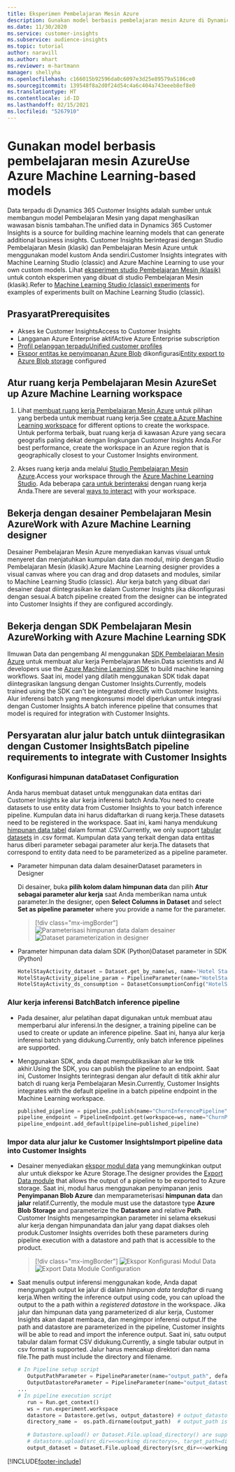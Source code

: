 ```yaml
---
title: Eksperimen Pembelajaran Mesin Azure
description: Gunakan model berbasis pembelajaran mesin Azure di Dynamics 365 Customer Insights.
ms.date: 11/30/2020
ms.service: customer-insights
ms.subservice: audience-insights
ms.topic: tutorial
author: naravill
ms.author: mhart
ms.reviewer: m-hartmann
manager: shellyha
ms.openlocfilehash: c166015b92596da0c6097e3d25e89579a5186ce0
ms.sourcegitcommit: 139548f8a2d0f24d54c4a6c404a743eeeb8ef8e0
ms.translationtype: HT
ms.contentlocale: id-ID
ms.lasthandoff: 02/15/2021
ms.locfileid: "5267910"
---
```

# <a name="use-azure-machine-learning-based-models"></a><span data-ttu-id="f6b2d-103">Gunakan model berbasis pembelajaran mesin Azure</span><span class="sxs-lookup"><span data-stu-id="f6b2d-103">Use Azure Machine Learning-based models</span></span>

<span data-ttu-id="f6b2d-104">Data terpadu di Dynamics 365 Customer Insights adalah sumber untuk membangun model Pembelajaran Mesin yang dapat menghasilkan wawasan bisnis tambahan.</span><span class="sxs-lookup"><span data-stu-id="f6b2d-104">The unified data in Dynamics 365 Customer Insights is a source for building machine learning models that can generate additional business insights.</span></span> <span data-ttu-id="f6b2d-105">Customer Insights berintegrasi dengan Studio Pembelajaran Mesin (klasik) dan Pembelajaran Mesin Azure untuk menggunakan model kustom Anda sendiri.</span><span class="sxs-lookup"><span data-stu-id="f6b2d-105">Customer Insights integrates with Machine Learning Studio (classic) and Azure Machine Learning to use your own custom models.</span></span> <span data-ttu-id="f6b2d-106">Lihat [eksperimen studio Pembelajaran Mesin (klasik)](machine-learning-studio-experiments.md) untuk contoh eksperimen yang dibuat di studio Pembelajaran Mesin (klasik).</span><span class="sxs-lookup"><span data-stu-id="f6b2d-106">Refer to [Machine Learning Studio (classic) experiments](machine-learning-studio-experiments.md) for examples of experiments built on Machine Learning Studio (classic).</span></span> 

## <a name="prerequisites"></a><span data-ttu-id="f6b2d-107">Prasyarat</span><span class="sxs-lookup"><span data-stu-id="f6b2d-107">Prerequisites</span></span>

- <span data-ttu-id="f6b2d-108">Akses ke Customer Insights</span><span class="sxs-lookup"><span data-stu-id="f6b2d-108">Access to Customer Insights</span></span>
- <span data-ttu-id="f6b2d-109">Langganan Azure Enterprise aktif</span><span class="sxs-lookup"><span data-stu-id="f6b2d-109">Active Azure Enterprise subscription</span></span>
- [<span data-ttu-id="f6b2d-110">Profil pelanggan terpadu</span><span class="sxs-lookup"><span data-stu-id="f6b2d-110">Unified customer profiles</span></span>](data-unification.md)
- <span data-ttu-id="f6b2d-111">[Ekspor entitas ke penyimpanan Azure Blob](export-azure-blob-storage.md) dikonfigurasi</span><span class="sxs-lookup"><span data-stu-id="f6b2d-111">[Entity export to Azure Blob storage](export-azure-blob-storage.md) configured</span></span>

## <a name="set-up-azure-machine-learning-workspace"></a><span data-ttu-id="f6b2d-112">Atur ruang kerja Pembelajaran Mesin Azure</span><span class="sxs-lookup"><span data-stu-id="f6b2d-112">Set up Azure Machine Learning workspace</span></span>

1. <span data-ttu-id="f6b2d-113">Lihat [membuat ruang kerja Pembelajaran Mesin Azure](https://docs.microsoft.com/azure/machine-learning/concept-workspace#-create-a-workspace) untuk pilihan yang berbeda untuk membuat ruang kerja.</span><span class="sxs-lookup"><span data-stu-id="f6b2d-113">See [create a Azure Machine Learning workspace](https://docs.microsoft.com/azure/machine-learning/concept-workspace#-create-a-workspace) for different options to create the workspace.</span></span> <span data-ttu-id="f6b2d-114">Untuk performa terbaik, buat ruang kerja di kawasan Azure yang secara geografis paling dekat dengan lingkungan Customer Insights Anda.</span><span class="sxs-lookup"><span data-stu-id="f6b2d-114">For best performance, create the workspace in an Azure region that is geographically closest to your Customer Insights environment.</span></span>

1. <span data-ttu-id="f6b2d-115">Akses ruang kerja anda melalui [Studio Pembelajaran Mesin Azure](https://ml.azure.com/).</span><span class="sxs-lookup"><span data-stu-id="f6b2d-115">Access your workspace through the [Azure Machine Learning Studio](https://ml.azure.com/).</span></span> <span data-ttu-id="f6b2d-116">Ada beberapa [cara untuk berinteraksi](https://docs.microsoft.com/azure/machine-learning/concept-workspace#tools-for-workspace-interaction) dengan ruang kerja Anda.</span><span class="sxs-lookup"><span data-stu-id="f6b2d-116">There are several [ways to interact](https://docs.microsoft.com/azure/machine-learning/concept-workspace#tools-for-workspace-interaction) with your workspace.</span></span>

## <a name="work-with-azure-machine-learning-designer"></a><span data-ttu-id="f6b2d-117">Bekerja dengan desainer Pembelajaran Mesin Azure</span><span class="sxs-lookup"><span data-stu-id="f6b2d-117">Work with Azure Machine Learning designer</span></span>

<span data-ttu-id="f6b2d-118">Desainer Pembelajaran Mesin Azure menyediakan kanvas visual untuk menyeret dan menjatuhkan kumpulan data dan modul, mirip dengan Studio Pembelajaran Mesin (klasik).</span><span class="sxs-lookup"><span data-stu-id="f6b2d-118">Azure Machine Learning designer provides a visual canvas where you can drag and drop datasets and modules, similar to Machine Learning Studio (classic).</span></span> <span data-ttu-id="f6b2d-119">Alur kerja batch yang dibuat dari desainer dapat diintegrasikan ke dalam Customer Insights jika dikonfigurasi dengan sesuai.</span><span class="sxs-lookup"><span data-stu-id="f6b2d-119">A batch pipeline created from the designer can be integrated into Customer Insights if they are configured accordingly.</span></span> 
   
## <a name="working-with-azure-machine-learning-sdk"></a><span data-ttu-id="f6b2d-120">Bekerja dengan SDK Pembelajaran Mesin Azure</span><span class="sxs-lookup"><span data-stu-id="f6b2d-120">Working with Azure Machine Learning SDK</span></span>

<span data-ttu-id="f6b2d-121">Ilmuwan Data dan pengembang AI menggunakan [SDK Pembelajaran Mesin Azure](https://docs.microsoft.com/python/api/overview/azure/ml/?view=azure-ml-py&preserve-view=true) untuk membuat alur kerja Pembelajaran Mesin.</span><span class="sxs-lookup"><span data-stu-id="f6b2d-121">Data scientists and AI developers use the [Azure Machine Learning SDK](https://docs.microsoft.com/python/api/overview/azure/ml/?view=azure-ml-py&preserve-view=true) to build machine learning workflows.</span></span> <span data-ttu-id="f6b2d-122">Saat ini, model yang dilatih menggunakan SDK tidak dapat diintegrasikan langsung dengan Customer Insights.</span><span class="sxs-lookup"><span data-stu-id="f6b2d-122">Currently, models trained using the SDK can't be integrated directly with Customer Insights.</span></span> <span data-ttu-id="f6b2d-123">Alur inferensi batch yang mengkonsumsi model diperlukan untuk integrasi dengan Customer Insights.</span><span class="sxs-lookup"><span data-stu-id="f6b2d-123">A batch inference pipeline that consumes that model is required for integration with Customer Insights.</span></span>

## <a name="batch-pipeline-requirements-to-integrate-with-customer-insights"></a><span data-ttu-id="f6b2d-124">Persyaratan alur jalur batch untuk diintegrasikan dengan Customer Insights</span><span class="sxs-lookup"><span data-stu-id="f6b2d-124">Batch pipeline requirements to integrate with Customer Insights</span></span>

### <a name="dataset-configuration"></a><span data-ttu-id="f6b2d-125">Konfigurasi himpunan data</span><span class="sxs-lookup"><span data-stu-id="f6b2d-125">Dataset Configuration</span></span>

<span data-ttu-id="f6b2d-126">Anda harus membuat dataset untuk menggunakan data entitas dari Customer Insights ke alur kerja inferensi batch Anda.</span><span class="sxs-lookup"><span data-stu-id="f6b2d-126">You need to create datasets to use entity data from Customer Insights to your batch inference pipeline.</span></span> <span data-ttu-id="f6b2d-127">Kumpulan data ini harus didaftarkan di ruang kerja.</span><span class="sxs-lookup"><span data-stu-id="f6b2d-127">These datasets need to be registered in the workspace.</span></span> <span data-ttu-id="f6b2d-128">Saat ini, kami hanya mendukung [himpunan data tabel](https://docs.microsoft.com/azure/machine-learning/how-to-create-register-datasets#tabulardataset) dalam format .CSV.</span><span class="sxs-lookup"><span data-stu-id="f6b2d-128">Currently, we only support [tabular datasets](https://docs.microsoft.com/azure/machine-learning/how-to-create-register-datasets#tabulardataset) in .csv format.</span></span> <span data-ttu-id="f6b2d-129">Kumpulan data yang terkait dengan data entitas harus diberi parameter sebagai parameter alur kerja.</span><span class="sxs-lookup"><span data-stu-id="f6b2d-129">The datasets that correspond to entity data need to be parameterized as a pipeline parameter.</span></span>
   
* <span data-ttu-id="f6b2d-130">Parameter himpunan data dalam desainer</span><span class="sxs-lookup"><span data-stu-id="f6b2d-130">Dataset parameters in Designer</span></span>
   
     <span data-ttu-id="f6b2d-131">Di desainer, buka **pilih kolom dalam himpunan data** dan pilih **Atur sebagai parameter alur kerja** saat Anda memberikan nama untuk parameter.</span><span class="sxs-lookup"><span data-stu-id="f6b2d-131">In the designer, open **Select Columns in Dataset** and select **Set as pipeline parameter** where you provide a name for the parameter.</span></span>

     > [!div class="mx-imgBorder"]
     > <span data-ttu-id="f6b2d-132">![Parameterisasi himpunan data dalam desainer](media/intelligence-designer-dataset-parameters.png "Parameterisasi himpunan data dalam desainer")</span><span class="sxs-lookup"><span data-stu-id="f6b2d-132">![Dataset parameterization in designer](media/intelligence-designer-dataset-parameters.png "Dataset parameterization in designer")</span></span>
   
* <span data-ttu-id="f6b2d-133">Parameter himpunan data dalam SDK (Python)</span><span class="sxs-lookup"><span data-stu-id="f6b2d-133">Dataset parameter in SDK (Python)</span></span>
   
   ```python
   HotelStayActivity_dataset = Dataset.get_by_name(ws, name='Hotel Stay Activity Data')
   HotelStayActivity_pipeline_param = PipelineParameter(name="HotelStayActivity_pipeline_param", default_value=HotelStayActivity_dataset)
   HotelStayActivity_ds_consumption = DatasetConsumptionConfig("HotelStayActivity_dataset", HotelStayActivity_pipeline_param)
   ```

### <a name="batch-inference-pipeline"></a><span data-ttu-id="f6b2d-134">Alur kerja inferensi Batch</span><span class="sxs-lookup"><span data-stu-id="f6b2d-134">Batch inference pipeline</span></span>
  
* <span data-ttu-id="f6b2d-135">Pada desainer, alur pelatihan dapat digunakan untuk membuat atau memperbarui alur inferensi.</span><span class="sxs-lookup"><span data-stu-id="f6b2d-135">In the designer, a training pipeline can be used to create or update an inference pipeline.</span></span> <span data-ttu-id="f6b2d-136">Saat ini, hanya alur kerja inferensi batch yang didukung.</span><span class="sxs-lookup"><span data-stu-id="f6b2d-136">Currently, only batch inference pipelines are supported.</span></span>

* <span data-ttu-id="f6b2d-137">Menggunakan SDK, anda dapat mempublikasikan alur ke titik akhir.</span><span class="sxs-lookup"><span data-stu-id="f6b2d-137">Using the SDK, you can publish the pipeline to an endpoint.</span></span> <span data-ttu-id="f6b2d-138">Saat ini, Customer Insights terintegrasi dengan alur default di titik akhir alur batch di ruang kerja Pembelajaran Mesin.</span><span class="sxs-lookup"><span data-stu-id="f6b2d-138">Currently, Customer Insights integrates with the default pipeline in a batch pipeline endpoint in the Machine Learning workspace.</span></span>
   
   ```python
   published_pipeline = pipeline.publish(name="ChurnInferencePipeline", description="Published Churn Inference pipeline")
   pipeline_endpoint = PipelineEndpoint.get(workspace=ws, name="ChurnPipelineEndpoint") 
   pipeline_endpoint.add_default(pipeline=published_pipeline)
   ```

### <a name="import-pipeline-data-into-customer-insights"></a><span data-ttu-id="f6b2d-139">Impor data alur jalur ke Customer Insights</span><span class="sxs-lookup"><span data-stu-id="f6b2d-139">Import pipeline data into Customer Insights</span></span>

* <span data-ttu-id="f6b2d-140">Desainer menyediakan [ekspor modul data](https://docs.microsoft.com/azure/machine-learning/algorithm-module-reference/export-data) yang memungkinkan output alur untuk diekspor ke Azure Storage.</span><span class="sxs-lookup"><span data-stu-id="f6b2d-140">The designer provides the [Export Data module](https://docs.microsoft.com/azure/machine-learning/algorithm-module-reference/export-data) that allows the output of a pipeline to be exported to Azure storage.</span></span> <span data-ttu-id="f6b2d-141">Saat ini, modul harus menggunakan penyimpanan jenis **Penyimpanan Blob Azure** dan memparameterisasi **himpunan data** dan **jalur** relatif.</span><span class="sxs-lookup"><span data-stu-id="f6b2d-141">Currently, the module must use the datastore type **Azure Blob Storage** and parameterize the **Datastore** and relative **Path**.</span></span> <span data-ttu-id="f6b2d-142">Customer Insights mengesampingkan parameter ini selama eksekusi alur kerja dengan himpunandata dan jalur yang dapat diakses oleh produk.</span><span class="sxs-lookup"><span data-stu-id="f6b2d-142">Customer Insights overrides both these parameters during pipeline execution with a datastore and path that is accessible to the product.</span></span>
   > [!div class="mx-imgBorder"]
   > <span data-ttu-id="f6b2d-143">![Ekspor Konfigurasi Modul Data](media/intelligence-designer-importdata.png "Ekspor Konfigurasi Modul Data")</span><span class="sxs-lookup"><span data-stu-id="f6b2d-143">![Export Data Module Configuration](media/intelligence-designer-importdata.png "Export Data Module Configuration")</span></span>
   
* <span data-ttu-id="f6b2d-144">Saat menulis output inferensi menggunakan kode, Anda dapat mengunggah output ke jalur di dalam *himpunan data terdaftar* di ruang kerja.</span><span class="sxs-lookup"><span data-stu-id="f6b2d-144">When writing the inference output using code, you can upload the output to the a path within a *registered datastore* in the workspace.</span></span> <span data-ttu-id="f6b2d-145">Jika jalur dan himpunan data yang parameterized di alur kerja, Customer Insights akan dapat membaca, dan mengimpor inferensi output.</span><span class="sxs-lookup"><span data-stu-id="f6b2d-145">If the path and datastore are parameterized in the pipeline, Customer insights will be able to read and import the inference output.</span></span> <span data-ttu-id="f6b2d-146">Saat ini, satu output tabular dalam format CSV didukung.</span><span class="sxs-lookup"><span data-stu-id="f6b2d-146">Currently, a single tabular output in csv format is supported.</span></span> <span data-ttu-id="f6b2d-147">Jalur harus mencakup direktori dan nama file.</span><span class="sxs-lookup"><span data-stu-id="f6b2d-147">The path must include the directory and filename.</span></span>

   ```python
   # In Pipeline setup script
      OutputPathParameter = PipelineParameter(name="output_path", default_value="HotelChurnOutput/HotelChurnOutput.csv")
      OutputDatastoreParameter = PipelineParameter(name="output_datastore", default_value="workspaceblobstore")
   ...
   # In pipeline execution script
      run = Run.get_context()
      ws = run.experiment.workspace
      datastore = Datastore.get(ws, output_datastore) # output_datastore is parameterized
      directory_name =  os.path.dirname(output_path)  # output_path is parameterized.
      
      # Datastore.upload() or Dataset.File.upload_directory() are supported methods to uplaod the data
      # datastore.upload(src_dir=<<working directory>>, target_path=directory_name, overwrite=False, show_progress=True)
      output_dataset = Dataset.File.upload_directory(src_dir=<<working directory>>, target = (datastore, directory_name)) # Remove trailing "/" from directory_name
   ```


[!INCLUDE[footer-include](../includes/footer-banner.md)]
